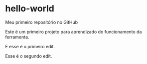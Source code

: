 # hello-world
Meu primeiro repositório no GitHub

Este é um primeiro projeto para aprendizado do funcionamento da ferramenta.

E esse é o primeiro edit.

Esse é o segundo edit.
